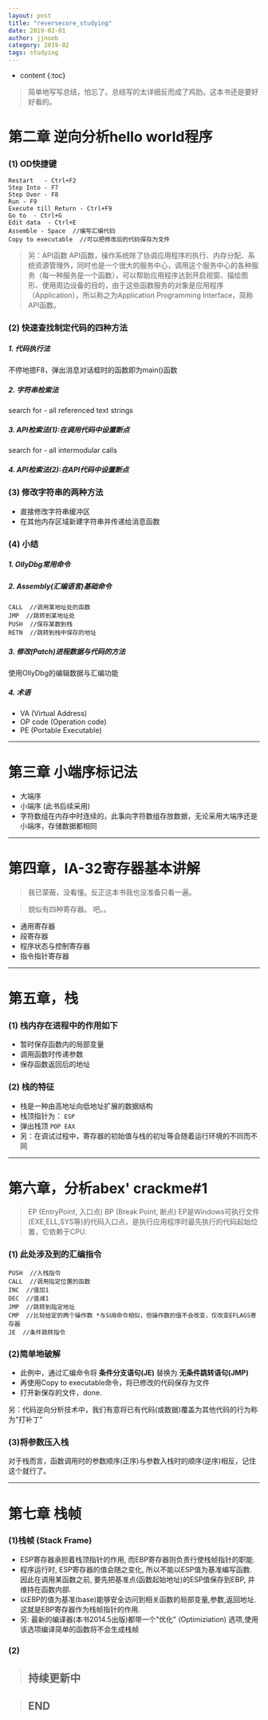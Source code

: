 ```yaml
---
layout: post
title: "reversecore_studying"
date: 2019-02-01
author: jjnoob
category: 2019-02
tags: studying
---
```


* content
{:toc}

> 简单地写写总结，怕忘了。总结写的太详细反而成了鸡肋。这本书还是要好好看的。


# 第二章 逆向分析hello world程序

### (1) OD快捷键
```
Restart   - Ctrl+F2
Step Into - F7
Step Over - F8
Run - F9
Execute till Return - Ctrl+F9
Go to  - Ctrl+G
Edit data  - Ctrl+E
Assemble - Space  //编写汇编代码
Copy to executable  //可以把修改后的代码保存为文件
```
> 另：API函数
API函数，操作系统除了协调应用程序的执行、内存分配、系统资源管理外，同时也是一个很大的服务中心，调用这个服务中心的各种服务（每一种服务是一个函数），可以帮助应用程序达到开启视窗、描绘图形、使用周边设备的目的，由于这些函数服务的对象是应用程序（Application），所以称之为Application Programming Interface，简称API函数。

### (2) 快速查找制定代码的四种方法


##### 1. 代码执行法
不停地摁F8，弹出消息对话框时的函数即为main()函数 

##### 2. 字符串检索法 
search for - all referenced text strings

##### 3. API检索法(1):在调用代码中设置断点
search for - all intermodular calls

##### 4. API检索法(2):在API代码中设置断点

### (3) 修改字符串的两种方法
* 直接修改字符串缓冲区
* 在其他内存区域新建字符串并传递给消息函数

### (4) 小结
##### 1. OllyDbg常用命令

##### 2. Assembly(汇编语言)基础命令
```
CALL  //调用某地址处的函数
JMP  //跳转到某地址处
PUSH  //保存某数到栈
RETN  //跳转到栈中保存的地址
```

##### 3. 修改(Patch)进程数据与代码的方法
使用OllyDbg的编辑数据与汇编功能

##### 4. 术语
* VA (Virtual Address)
* OP code (Operation code)
* PE (Portable Executable)

***

# 第三章 小端序标记法
* 大端序
* 小端序  (此书后续采用)
* 字符数组在内存中时连续的，此事向字符数组存放数据，无论采用大端序还是小端序，存储数据都相同


***

# 第四章，IA-32寄存器基本讲解

> 我已蒙蔽，没看懂。反正这本书我也没准备只看一遍。

> 貌似有四种寄存器。 吧。。

* 通用寄存器
* 段寄存器
* 程序状态与控制寄存器
* 指令指针寄存器

*** 

# 第五章，栈

### (1) 栈内存在进程中的作用如下
* 暂时保存函数内的局部变量
* 调用函数时传递参数
* 保存函数返回后的地址

### (2) 栈的特征
* 栈是一种由高地址向低地址扩展的数据结构
* 栈顶指针为： `ESP`
* 弹出栈顶 `POP EAX`  
* 另：在调试过程中，寄存器的初始值与栈的初址等会随着运行环境的不同而不同

***
# 第六章，分析abex' crackme#1
> EP (EntryPoint, 入口点)
> BP (Break Point, 断点)
> EP是Windows可执行文件(EXE,ELL,SYS等)的代码入口点，是执行应用程序时最先执行的代码起始位置，它依赖于CPU.


### (1) 此处涉及到的汇编指令

```
PUSH  //入栈指令
CALL  //调用指定位置的函数
INC  //值加1
DEC  //值减1
JMP  //跳转到指定地址
CMP  //比较给定的两个操作数 *与SUB命令相似，但操作数的值不会改变，仅改变EFLAGS寄存器
JE  //条件跳转指令
```

### (2)简单地破解

* 此例中，通过汇编命令将 **条件分支语句(JE)** 替换为 **无条件跳转语句(JMP)**
* 再使用Copy to executable命令，将已修改的代码保存为文件
* 打开新保存的文件，done.

另：代码逆向分析技术中，我们有意将已有代码(或数据)覆盖为其他代码的行为称为"打补丁"

### (3)将参数压入栈
对于栈而言，函数调用时的参数顺序(正序)与参数入栈时的顺序(逆序)相反，记住这个就行了。

***

# 第七章 栈帧

### (1)栈帧 (Stack Frame)
* ESP寄存器承担着栈顶指针的作用, 而EBP寄存器则负责行使栈帧指针的职能. 
* 程序运行时, ESP寄存器的值会随之变化, 所以不能以ESP值为基准编写函数. 因此在调用某函数之前, 要先把基准点(函数起始地址)的ESP值保存到EBP, 并维持在函数内部. 
* 以EBP的值为基准(base)能够安全访问到相关函数的局部变量,参数,返回地址. 这就是EBP寄存器作为栈帧指针的作用. 
* 另: 最新的编译器(本书2014.5出版)都带一个"优化" (Optimiziation) 选项,使用该选项编译简单的函数将不会生成栈帧

### (2)

> ## 持续更新中

> ## END


